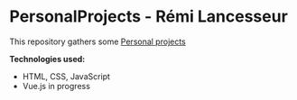 # PersonalProjects - Rémi Lancesseur

This repository gathers some [Personal projects](https://rlancesseur.github.io/PersonalProjects/)

**Technologies used:**
* HTML, CSS, JavaScript
* Vue.js in progress
